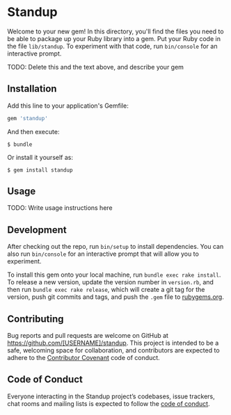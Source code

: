 # Standup

Welcome to your new gem! In this directory, you'll find the files you need to be able to package up your Ruby library into a gem. Put your Ruby code in the file `lib/standup`. To experiment with that code, run `bin/console` for an interactive prompt.

TODO: Delete this and the text above, and describe your gem

## Installation

Add this line to your application's Gemfile:

```ruby
gem 'standup'
```

And then execute:

    $ bundle

Or install it yourself as:

    $ gem install standup

## Usage

TODO: Write usage instructions here

## Development

After checking out the repo, run `bin/setup` to install dependencies. You can also run `bin/console` for an interactive prompt that will allow you to experiment.

To install this gem onto your local machine, run `bundle exec rake install`. To release a new version, update the version number in `version.rb`, and then run `bundle exec rake release`, which will create a git tag for the version, push git commits and tags, and push the `.gem` file to [rubygems.org](https://rubygems.org).

## Contributing

Bug reports and pull requests are welcome on GitHub at https://github.com/[USERNAME]/standup. This project is intended to be a safe, welcoming space for collaboration, and contributors are expected to adhere to the [Contributor Covenant](http://contributor-covenant.org) code of conduct.

## Code of Conduct

Everyone interacting in the Standup project’s codebases, issue trackers, chat rooms and mailing lists is expected to follow the [code of conduct](https://github.com/[USERNAME]/standup/blob/master/CODE_OF_CONDUCT.md).
